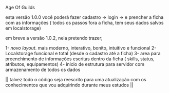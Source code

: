 Age Of Guilds

esta versão 1.0.0 você poderá fazer cadastro -> login -> e prencher a ficha com as informações ( todos os passos fora a ficha, tem seus dados salvos em localstorage)

em breve a versão 1.0.2, nela pretendo trazer;

1- *novo layout*. mais moderno, interativo, bonito, intuitivo e funcional
2- Localstorage funcional e total (desde o cadastro até a ficha)
3- area para preenchimento de informações escritas dentro da ficha ( skills, status, atributos, equipamentos)
4- inicio de estrutura para servidor com armazenamento de todos os dados

|| talvez todo o código seja reescrito para uma atualização com os conhecimentos que vou adquirindo durante meus estudos || 
